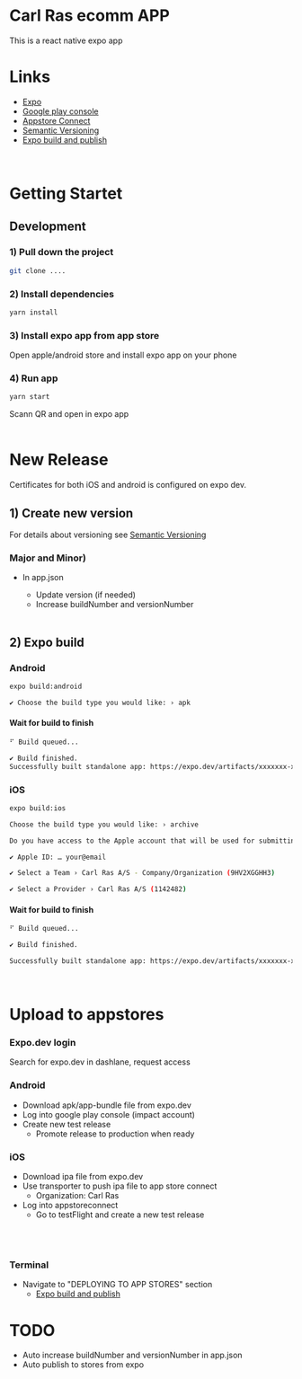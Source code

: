 # Carl Ras ecomm APP

This is a react native expo app

# Links

- [Expo](https://expo.dev)
- [Google play console](https://play.google.com/console)
- [Appstore Connect](https://appstoreconnect.apple.com/)
- [Semantic Versioning](https://semver.org/)
- [Expo build and publish](https://pagepro.co/blog/publishing-expo-react-native-app-to-ios-and-android/)

<br/>

# Getting Startet

## Development

### 1) Pull down the project

```bash
git clone ....
```

### 2) Install dependencies

```bash
yarn install
```

### 3) Install expo app from app store

Open apple/android store and install expo app on your phone

### 4) Run app

```bash
yarn start
```

Scann QR and open in expo app
<br/><br/>

# New Release

Certificates for both iOS and android is configured on expo dev.

## 1) Create new version

For details about versioning see [Semantic Versioning](https://semver.org/)

### Major and Minor)

- In app.json

  - Update version (if needed)
  - Increase buildNumber and versionNumber

  <br/>

## 2) Expo build

### Android

```bash
expo build:android

✔ Choose the build type you would like: › apk
```

#### Wait for build to finish

```bash
⠋ Build queued...

✔ Build finished.
Successfully built standalone app: https://expo.dev/artifacts/xxxxxxx-xxxxx-xxxx-xxxx-xxxxxxxxxx
```

### iOS

```bash
expo build:ios

Choose the build type you would like: › archive

Do you have access to the Apple account that will be used for submitting this app to the App Store? › (Y/n)

✔ Apple ID: … your@email

✔ Select a Team › Carl Ras A/S - Company/Organization (9HV2XGGHH3)

✔ Select a Provider › Carl Ras A/S (1142482)
```

#### Wait for build to finish

```bash
⠋ Build queued...

✔ Build finished.

Successfully built standalone app: https://expo.dev/artifacts/xxxxxxx-xxxxx-xxxx-xxxx-xxxxxxxxxx
```

<br/>

# Upload to appstores

### Expo.dev login

Search for expo.dev in dashlane, request access

### Android

- Download apk/app-bundle file from expo.dev
- Log into google play console (impact account)
- Create new test release
  - Promote release to production when ready

### iOS

- Download ipa file from expo.dev
- Use transporter to push ipa file to app store connect
  - Organization: Carl Ras
- Log into appstoreconnect
  - Go to testFlight and create a new test release

<br/><br/>

### Terminal

- Navigate to "DEPLOYING TO APP STORES" section
  - [Expo build and publish](https://pagepro.co/blog/publishing-expo-react-native-app-to-ios-and-android/)

# TODO

- Auto increase buildNumber and versionNumber in app.json
- Auto publish to stores from expo
